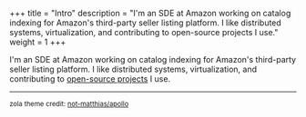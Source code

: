 +++
title = "Intro"
description = "I'm an SDE at Amazon working on catalog indexing for Amazon's third-party seller listing platform. I like distributed systems, virtualization, and contributing to open-source projects I use."
weight = 1 
+++

I'm an SDE at Amazon working on catalog indexing for Amazon's third-party seller listing platform. I like distributed systems, virtualization, and contributing to [open-source projects](https://github.com/camerondurham) I use.

----

<sup>
zola theme credit:
<a href="https://github.com/not-matthias/apollo">not-matthias/apollo</a>
</sup>
